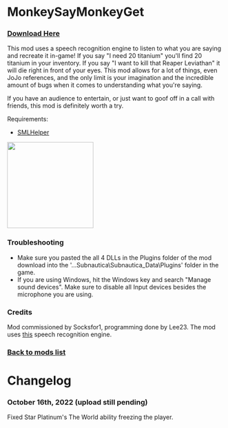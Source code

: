 # MonkeySayMonkeyGet

### [Download Here](https://github.com/LeeTwentyThree/Lee23-SubnauticaMods/raw/main/Downloads/MonkeySayMonkeyGet.zip)

This mod uses a speech recognition engine to listen to what you are saying and recreate it in-game! If you say "I need 20 titanium" you'll find 20 titanium in your inventory. If you say "I want to kill that Reaper Leviathan" it will die right in front of your eyes. This mod allows for a lot of things, even JoJo references, and the only limit is your imagination and the incredible amount of bugs when it comes to understanding what you're saying.

If you have an audience to entertain, or just want to goof off in a call with friends, this mod is definitely worth a try.

Requirements:
- [SMLHelper](https://www.nexusmods.com/subnautica/mods/113)

<div>
  <img src="https://github.com/LeeTwentyThree/Lee23-SubnauticaMods/raw/main/Downloads/Thumbnails/MonkeySayMonkeyGet.png" width=200px>
</div>

### Troubleshooting

- Make sure you pasted the all 4 DLLs in the Plugins folder of the mod download into the '...Subnautica\Subnautica_Data\Plugins' folder in the game.
- If you are using Windows, hit the Windows key and search "Manage sound devices". Make sure to disable all Input devices besides the microphone you are using.

### Credits

Mod commissioned by Socksfor1, programming done by Lee23. The mod uses [this](https://assetstore.unity.com/packages/tools/audio/speech-recognition-system-187171) speech recognition engine.

### [Back to mods list](https://github.com/LeeTwentyThree/Lee23-SubnauticaMods/blob/main/Downloads/DownloadPages/ModDownloads-Subnautica.md)

# Changelog

### October 16th, 2022 (upload still pending)
Fixed Star Platinum's The World ability freezing the player.
